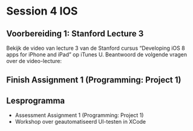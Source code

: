 # Session 4 IOS

## Voorbereiding 1: Stanford Lecture 3
Bekijk de video van lecture 3 van de Stanford cursus “Developing iOS 8 apps for iPhone and iPad”
op iTunes U. Beantwoord de volgende vragen over de video-lecture:

## Finish Assignment 1 (Programming: Project 1)

## Lesprogramma
* Assessment Assignment 1 (Programming: Project 1)
* Workshop over geautomatiseerd UI-testen in XCode
